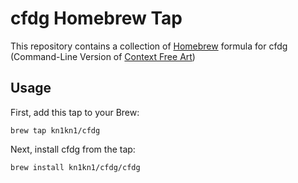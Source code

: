 # cfdg Homebrew Tap

This repository contains a collection of [Homebrew](http://brew.sh/) formula for cfdg (Command-Line Version of [Context Free Art](http://www.contextfreeart.org/))

## Usage

First, add this tap to your Brew:

    brew tap kn1kn1/cfdg

Next, install cfdg from the tap:

    brew install kn1kn1/cfdg/cfdg
